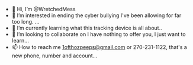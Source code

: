 - 👋 Hi, I’m @WretchedMess
- 👀 I’m interested in ending the cyber bullying I've been allowing for far too long. ...
- 🌱 I’m currently learning what this tracking device is all about..
- 💞️ I’m looking to collaborate on I have nothing to offer you, I just want to learn...
- 📫 How to reach me 1ofthozpeeps@gmail.com or 270-231-1122, that's a new phone, number and account...

<!---
WretchedMess/WretchedMess is a ✨ special ✨ repository because its `README.md` (this file) appears on your GitHub profile.
You can click the Preview link to take a look at your changes.
--->
